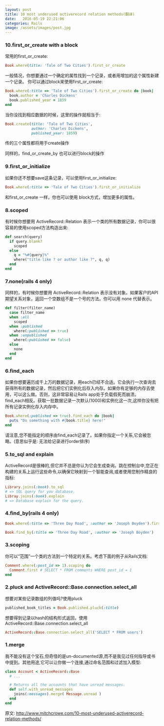 ```yaml
---
layout: post
title: 10 most underused activerecord relation methods(翻译)
date:   2016-05-19 22:21:06
categories: Rails
image: /assets/images/post.jpg
---
```



### 10.first_or_create with a block
常用的first_or_create:

```ruby
Book.where(title: 'Tale of Two Cities').first_or_create

```

一般情况，你想要通过一个确定的属性找到一个记录，或者用增加的这个属性新建一个记录。
你可以通过block来使用first_or_create:

```ruby
Book.where(:title => 'Tale of Two Cities').first_or_create do |book|
  book.author = 'Charles Dickens'
  book.published_year = 1859
end

```

当你没找到相应数据的时候，这里的操作就相当于:

```ruby
Book.create(title: 'Tale of Two Cities',
            author: 'Charles Dickens',
            published_year: 1859)

```

传的三个属性都将用于create操作

同样的，find_or_create_by 也可以进行block的操作

### 9.first_or_initialize
如果你还不想要save这条记录，可以使用first_or_initialize:

```ruby
Book.where(:title => 'Tale of Two Cities').first_or_initialize

```

和first_or_create 一样，你也可以使用 block方式，增加更多的属性。

### 8.scoped
有时候你想要用 ActiveRecord::Relation 表示一个类的所有数据记录，你可以很容易的使用scoped方法构造出来:

```ruby
def search(query)
  if query.blank?
    scoped
  else
    q = "%#{query}%"
    where("title like ? or author like ?", q, q)
  end
end

```

### 7.none(rails 4 only)
同样的，有时候你想要用 ActiveRecord::Relation 表示没有对象。如果客户的API 期望关系对象，返回一个空数组不是一个号的方法。你可以用 none 代替表示。

```ruby
def filter(filter_name)
  case filter_name
  when :all
    scoped
  when :published
    where(:published => true)
  when :unpublished
    where(:published => false)
  else
    none
  end
end

```

### 6.find_each
如果你想要遍历成千上万的数据记录，用each已经不合适。它会执行一次查询去获得所有的数据记录，然后把它们实例化后存入内存。如果你有足够的内存去使用，可以这么做。否则，这非常容易让Rails app处于负载假死而崩溃。 find_each相反。获取一批数据记录一次默认(1000)和实例化这一次,这样你没有把所有记录实例化存入内存中。

```ruby
Book.where(:published => true).find_each do |book|
  puts "Do something with #{book.title} here!"
end

```

请注意,您不能指定的顺序由find_each记录了。如果你指定一个关系,它会被忽略。(意思似乎是: 无法给记录进行order排序)

### 5.to_sql and explain
ActiveRecord是很棒的,但它并不总是你认为它会生成查询。跳在控制台中,您正在构建的关系上运行这些命令,以确保它映射到一个智能查询,或者使用您制作精良的指标:

```ruby
Library.joins(:book).to_sql
# => SQL query for you database.
Libray.joins(:book).explain
# => Database explain for the query.


```

### 4.find_by(rails 4 only)

```ruby
Book.where(:title => 'Three Day Road', :author => 'Joseph Boyden').first

Book.find_by(:title => 'Three Day Road', :author => 'Joseph Boyden')

```

### 3.scoping
你可以“范围”一个类的方法到一个特定的关系。考虑下面的例子从Rails文档:

```ruby
Comment.where(:post_id => 1).scoping do
  Comment.first # SELECT * FROM comments WHERE post_id = 1
end

```

### 2.pluck  and  ActiveRecord::Base.connection.select_all
想要对某些记录数组的列值吗?使用pluck

```ruby
published_book_titles = Book.published.pluck(:title)

```

想要得到记录以hash的结构形式返回，使用ActiveRecord::Base.connection.select_all

```ruby
ActiveRecord::Base.connection.select_all('SELECT * FROM users')

```

### 1.merge
我不能没有这个宝石,但奇怪的是un-documented源,而不是我见过任何指导或书中提到。其他用途,它可以让你做一个连接,通过命名范围和过滤加入模型:

```ruby
class Account < ActiveRecord::Base
  # ...

  # Returns all the accounts that have unread messages.
  def self.with_unread_messages
    joins(:messages).merge( Message.unread )
  end
end

```

原文: http://www.mitchcrowe.com/10-most-underused-activerecord-relation-methods/
